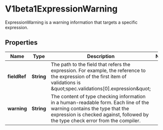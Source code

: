 

# V1beta1ExpressionWarning

ExpressionWarning is a warning information that targets a specific expression.

## Properties

| Name | Type | Description | Notes |
|------------ | ------------- | ------------- | -------------|
|**fieldRef** | **String** | The path to the field that refers the expression. For example, the reference to the expression of the first item of validations is \&quot;spec.validations[0].expression\&quot; |  |
|**warning** | **String** | The content of type checking information in a human-readable form. Each line of the warning contains the type that the expression is checked against, followed by the type check error from the compiler. |  |



